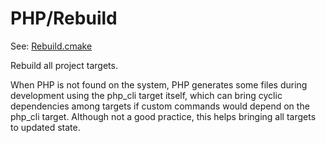 # PHP/Rebuild

See: [Rebuild.cmake](https://github.com/petk/php-build-system/tree/master/cmake/cmake/modules/PHP/Rebuild.cmake)

Rebuild all project targets.

When PHP is not found on the system, PHP generates some files during development
using the php_cli target itself, which can bring cyclic dependencies among
targets if custom commands would depend on the php_cli target. Although not a
good practice, this helps bringing all targets to updated state.
